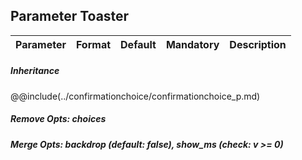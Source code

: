 ## Parameter Toaster

|	Parameter			|			Format			|	Default					|	Mandatory	|	Description				| 
|		---				|			---				|	:---:					|	:---:		|		---					|


##### Inheritance
@@include(../confirmationchoice/confirmationchoice_p.md)

##### Remove Opts: choices

##### Merge Opts: backdrop (default: false), show_ms (check: v >= 0)